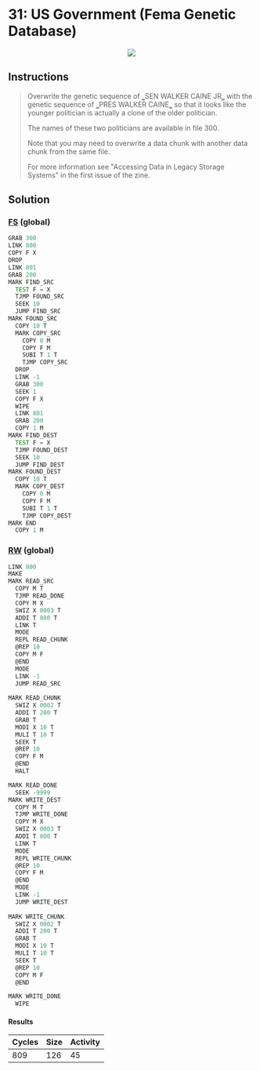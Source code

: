 # 31: US Government (Fema Genetic Database)

<div align="center"><img src="EXAPUNKS - U.S. Government (809, 126, 45, 2024-06-24-00-10-23).gif" /></div>

## Instructions
> ﻿Overwrite the genetic sequence of ‗SEN WALKER CAINE JR‗ with the genetic sequence of ‗PRES WALKER CAINE‗ so that it looks like the younger politician is actually a clone of the older politician.
> 
> The names of these two politicians are available in file 300.
> 
> Note that you may need to overwrite a data chunk with another data chunk from the same file.
> 
> For more information see "Accessing Data in Legacy Storage Systems" in the first issue of the zine.

## Solution

### [FS](FS.exa) (global)
```asm
GRAB 300
LINK 800
COPY F X
DROP
LINK 801
GRAB 200
MARK FIND_SRC
  TEST F = X
  TJMP FOUND_SRC
  SEEK 10
  JUMP FIND_SRC
MARK FOUND_SRC
  COPY 10 T
  MARK COPY_SRC
    COPY 0 M
    COPY F M
    SUBI T 1 T
    TJMP COPY_SRC
  DROP
  LINK -1
  GRAB 300
  SEEK 1
  COPY F X
  WIPE
  LINK 801
  GRAB 200
  COPY 1 M
MARK FIND_DEST
  TEST F = X
  TJMP FOUND_DEST
  SEEK 10
  JUMP FIND_DEST
MARK FOUND_DEST
  COPY 10 T
  MARK COPY_DEST
    COPY 0 M
    COPY F M
    SUBI T 1 T
    TJMP COPY_DEST
MARK END
  COPY 1 M
```

### [RW](RW.exa) (global)
```asm
LINK 800
MAKE
MARK READ_SRC
  COPY M T
  TJMP READ_DONE
  COPY M X
  SWIZ X 0003 T
  ADDI T 800 T
  LINK T
  MODE
  REPL READ_CHUNK
  @REP 10
  COPY M F
  @END
  MODE
  LINK -1
  JUMP READ_SRC
  
MARK READ_CHUNK
  SWIZ X 0002 T
  ADDI T 200 T
  GRAB T
  MODI X 10 T
  MULI T 10 T
  SEEK T
  @REP 10
  COPY F M
  @END
  HALT

MARK READ_DONE
  SEEK -9999
MARK WRITE_DEST
  COPY M T
  TJMP WRITE_DONE
  COPY M X
  SWIZ X 0003 T
  ADDI T 800 T
  LINK T
  MODE
  REPL WRITE_CHUNK
  @REP 10
  COPY F M
  @END
  MODE
  LINK -1
  JUMP WRITE_DEST
  
MARK WRITE_CHUNK
  SWIZ X 0002 T
  ADDI T 200 T
  GRAB T
  MODI X 10 T
  MULI T 10 T
  SEEK T
  @REP 10
  COPY M F
  @END

MARK WRITE_DONE
  WIPE
```

#### Results
| Cycles | Size | Activity |
|--------|------|----------|
| 809    | 126  | 45       |
